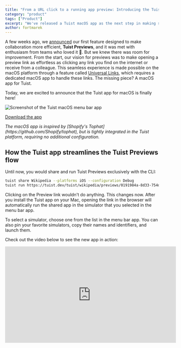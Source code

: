 ```yaml
---
title: "From a URL click to a running app preview: Introducing the Tuist macOS app"
category: "product"
tags: ["Product"]
excerpt: "We've released a Tuist macOS app as the next step in making sharing your apps a joyful experience."
author: fortmarek
---
```


A few weeks ago, we [announced](/blog/2024/08/06/url-centric-collaboration) our first feature designed to make collaboration more efficient, **Tuist Previews**, and it was met with enthusiasm from teams who loved it 💜. But we knew there was room for improvement. From the start, our vision for previews was to make opening a preview link as effortless as clicking any link you find on the internet or receive from a colleague. This seamless experience is made possible on the macOS platform through a feature called [Universal Links](https://developer.apple.com/ios/universal-links/), which requires a dedicated macOS app to handle these links. The missing piece? A macOS app for Tuist.

Today, we are excited to announce that the Tuist app for macOS is finally here!

![Screenshot of the Tuist macOS menu bar app](/marketing/images/blog/2024/08/28/tuist-macos-app/menu-bar-app.png)

[Download the app](https://tuist.dev/download)

<em>
  The macOS app is inspired by [Shopify's
  Tophat](https://github.com/Shopify/tophat), but is tightly integrated in the
  Tuist platform, requiring no additional configuration.
</em>

## How the Tuist app streamlines the Tuist Previews flow

Until now, you would share and run Tuist Previews exclusively with the CLI:

```sh
tuist share Wikipedia --platforms iOS --configuration Debug
tuist run https://tuist.dev/tuist/wikipedia/previews/0191984a-8d33-754d-806b-bfecfd65f1c9
```

Clicking on the Preview link wouldn't do anything. This changes now. After you install the Tuist app on your Mac, opening the link in the browser will automatically run the shared app in the simulator that you selected in the menu bar app.

To select a simulator, choose one from the list in the menu bar app. You can also pin your favorite simulators, copy their names and identifiers, and launch them.

Check out the video below to see the new app in action:

<iframe title="Tuist macOS app: Streamline runinng Tuist Previews" width="560" height="315" src="https://videos.tuist.io/videos/embed/09ef419a-7398-4fed-b848-0234ae0b8738" frameborder="0" allowfullscreen="" sandbox="allow-same-origin allow-scripts allow-popups allow-forms"/>

## Future Preview Improvements

Wondering what else is coming to Tuist Previews? Here are some of the features we're working on:

- **Run builds on your device, not just simulators:** We are laying the groundwork to enable this functionality while simplifying the signing process for you. We want to ensure that signing complexities don’t detract from your experience, and we have the solution to make it seamless.
- **Download the latest builds of apps from your organization:** Want to try out the latest version of an app? You’ll soon be able to do so directly through the app. Imagine having a badge in your repository’s `README.md` that opens the app with just a click — mind-blowing, right? We’ll support that too.
- **Android previews:** We are exploring our path into the Android ecosystem and figuring out how we can provide value there. Android Previews might be one of the first steps in this direction.

Do you have any suggestions or want to get involved? Let us know on our [GitHub](https://github.com/tuist/tuist/discussions) or join the [Slack community](https://slack.tuist.io/). The app is completely open source, and you can find it [here](https://github.com/tuist/tuist/tree/main/app).

## The Future of the macOS App

Although the macOS app is currently focused on previews, we don’t plan to stop there. We’ll continually seek out opportunities to enhance Tuist by leveraging the native capabilities of the platform, aiming to make your development experience even more enjoyable. We are committed to developing a flexible and [well-documented](https://tuist.dev/api/docs) API, enabling any contributor to extend the app’s capabilities and even build their own clients using Apple’s robust technologies.
